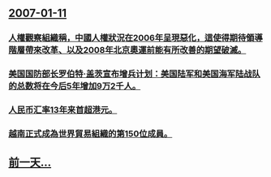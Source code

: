 ## [2007-01-11](/zh/news/2007/01/11/index.md)

### [人權觀察組織稱，中國人權狀況在2006年呈現惡化，這使得期待領導階層帶來改革、以及2008年北京奧運前能有所改善的期望破滅。](/zh/news/2007/01/11/人權觀察組織稱-中國人權狀況在2006年呈現惡化-這使得期待領導階層帶來改革-以及2008年北京奧運前能有所改善的期望破.md)
### [美国国防部长罗伯特·盖茨宣布增兵计划：美国陆军和美国海军陆战队的总数将在今后5年增加9万2千人。](/zh/news/2007/01/11/美国国防部长罗伯特-盖茨宣布增兵计划-美国陆军和美国海军陆战队的总数将在今后5年增加9万2千人.md)
### [人民币汇率13年来首超港元。](/zh/news/2007/01/11/人民币汇率13年来首超港元.md)
### [越南正式成為世界貿易組織的第150位成員。](/zh/news/2007/01/11/越南正式成為世界貿易組織的第150位成員.md)
## [前一天...](/zh/news/2007/01/10/index.md)

